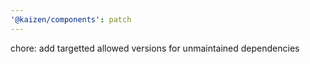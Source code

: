 ```yaml
---
'@kaizen/components': patch
---
```


chore: add targetted allowed versions for unmaintained dependencies

